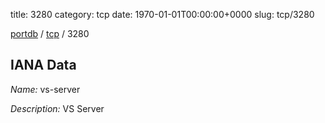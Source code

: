 title: 3280
category: tcp
date: 1970-01-01T00:00:00+0000
slug: tcp/3280

[portdb](/) / [tcp](/category/tcp.html) / 3280


## IANA Data

_Name:_ vs-server

_Description:_ VS Server

